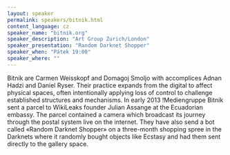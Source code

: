 ```yaml
---
layout: speaker
permalink: speakers/bitnik.html
content_language: cz
speaker_name: "bitnik.org"
speaker_description: "Art Group Zurich/London"
speaker_presentation: "Random Darknet Shopper"
speaker_when: "Pátek 19:00"
speaker_where: ""
---
```


Bitnik are Carmen Weisskopf and Domagoj Smoljo with accomplices Adnan Hadzi and Daniel Ryser. Their practice expands from the digital to affect physical spaces, often intentionally applying loss of control to challenge established structures and mechanisms. In early 2013 !Mediengruppe Bitnik sent a parcel to WikiLeaks founder Julian Assange at the Ecuadorian embassy. The parcel contained a camera which broadcast its journey through the postal system live on the internet. They have also send a bot called «Random Darknet Shopper» on a three-month shopping spree in the Darknets where it randomly bought objects like Ecstasy and had them sent directly to the gallery space.

